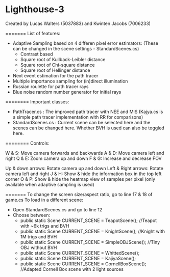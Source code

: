 # Lighthouse-3

Created by Lucas Walters (5037883) and Kwinten Jacobs (7006233)

=======
List of features:
- Adaptive Sampling based on 4 differen pixel error estimators: (These can be changed in the scene settings - StandardScenes.cs)
	- Contrast based
	- Square root of Kullback-Leibler distance
    - Square root of Chi-square distance
    - Square root of Hellinger distance
- Next event estimation for the path tracer
- Multiple importance sampling for (in)direct illumination
- Russian roulette for path tracer rays
- Blue noise random number generator for initial rays


========
Important classes:
- PathTracer.cs : The improved path tracer with NEE and MIS (Kajya.cs is a simple path tracer implementation with RR for comparisons)
- StandardScenes.cs : Current scene can be selected here and the scenes can be changed here. Whether BVH is used can also be toggled here.

========
Controls:

W & S: Move camera forwards and backwards
A & D: Move camera left and right
Q & E: Zoom camera up and down
F & G: Increase and decrease FOV

Up & down arrows: Rotate camera up and down
Left & Right arrows: Rotate camera left and right
J & H: Show & hide the information box in the top left corner
O & P: Show & hide the heatmap view of samples per pixel (only available when adaptive sampling is used)

=======
To change the screen size/aspect ratio, go to line 17 & 18 of game.cs
To load in a different scene:
- Open StandardScenes.cs and go to line 12
- Choose between: 
   * public static Scene CURRENT_SCENE = TeapotScene(); //Teapot with ~6k trigs and BVH
   * public static Scene CURRENT_SCENE = KnightScene(); //Knight with 1M trigs and BVH
   * public static Scene CURRENT_SCENE = SimpleOBJScene(); //Tiny OBJ without BVH
   * public static Scene CURRENT_SCENE = WhittedScene();
   * public static Scene CURRENT_SCENE = KajiyaScene();
   * public static Scene CURRENT_SCENE = CornellBoxScene(); //Adapted Cornell Box scene with 2 light sources
   